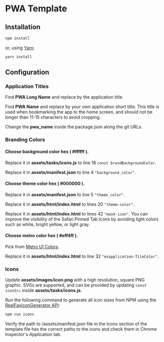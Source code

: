 # PWA Template

## Installation

```bash
npm install
```

or, using [Yarn](https://yarnpkg.com):

```bash
yarn install
```

## Configuration

### Application Titles

Find **PWA Long Name** and replace by the application title.

Find **PWA Name** and replace by your own application short title. This title is used when bookmarking the app to the home screen, and should not be longer than 11-15 characters to avoid cropping. 

Change the **pwa_name** inside the package.json along the git URLs.

### Branding Colors

#### Choose background color hex ( #ffffff ). 

Replace it in **assets/tasks/icons.js** to line 18 `const brandBackgroundColor`.

Replace it in **assets/manifest.json** to line 4 `"background_color"`.

#### Choose theme color hex ( #000000 ).

Replace it in **assets/manifest.json** to line 5 `"theme_color"`.

Replace it in **assets/html/index.html** to lines 20 `"theme-color"`.

Replace it in **assets/html/index.html** to lines 42 `"mask-icon"`. You can improve the visibility of the Safari Pinned Tab Icons by avoiding light colors such as white, bright yellow, or light gray.

#### Choose metro color hex ( #eff4ff ).

Pick from [Metro UI Colors](https://colorlib.com/etc/metro-colors/).

Replace it in **assets/html/index.html** to line 32 `"msapplication-TileColor"`.

### Icons

Update **assets/images/icon.png** with a high resolution, square PNG graphic. 
SVGs are supported, and can be provided by updating `const iconSrc` inside **assets/tasks/icons.js**.

Run the following command to generate all icon sizes from NPM using the [RealFaviconGenerator API](https://realfavicongenerator.net/):

```bash
npm run icons
```

Verify the path to /assets/manifest.json file in the Icons section of the template file has the correct paths to the icons and check them in Chrome Inspector's Application tab.